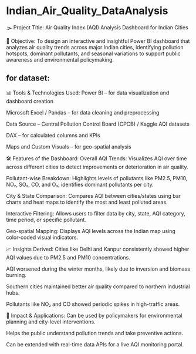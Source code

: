 # Indian_Air_Quality_DataAnalysis

🌫️ Project Title:
Air Quality Index (AQI) Analysis Dashboard for Indian Cities

🧠 Objective:
To design an interactive and insightful Power BI dashboard that analyzes air quality trends across major Indian cities, identifying pollution hotspots, dominant pollutants, and seasonal variations to support public awareness and environmental policymaking.

## for dataset: 

📊 Tools & Technologies Used:
Power BI – for data visualization and dashboard creation

Microsoft Excel / Pandas – for data cleaning and preprocessing

Data Source – Central Pollution Control Board (CPCB) / Kaggle AQI datasets

DAX – for calculated columns and KPIs

Maps and Custom Visuals – for geo-spatial analysis

🛠️ Features of the Dashboard:
Overall AQI Trends:
Visualizes AQI over time across different cities to detect improvements or deterioration in air quality.

Pollutant-wise Breakdown:
Highlights levels of pollutants like PM2.5, PM10, NO₂, SO₂, CO, and O₃; identifies dominant pollutants per city.

City & State Comparison:
Compares AQI between cities/states using bar charts and heat maps to identify the most and least polluted areas.

Interactive Filtering:
Allows users to filter data by city, state, AQI category, time period, or specific pollutant.

Geo-spatial Mapping:
Displays AQI levels across the Indian map using color-coded visual indicators.

📈 Insights Derived:
Cities like Delhi and Kanpur consistently showed higher AQI values due to PM2.5 and PM10 concentrations.

AQI worsened during the winter months, likely due to inversion and biomass burning.

Southern cities maintained better air quality compared to northern industrial hubs.

Pollutants like NO₂ and CO showed periodic spikes in high-traffic areas.

🌱 Impact & Applications:
Can be used by policymakers for environmental planning and city-level interventions.

Helps the public understand pollution trends and take preventive actions.

Can be extended with real-time data APIs for a live AQI monitoring portal.
